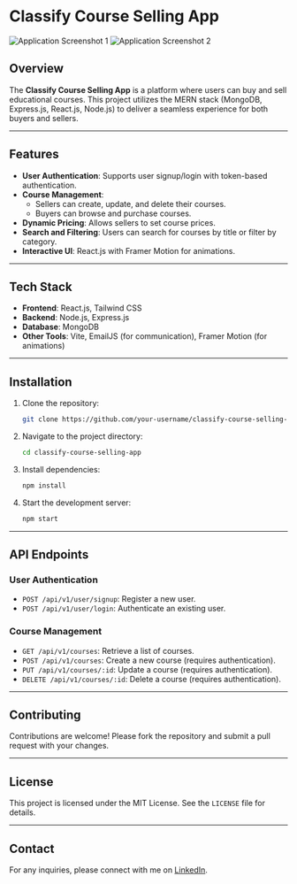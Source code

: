 # Classify Course Selling App

![Application Screenshot 1](https://github.com/user-attachments/assets/f536aaf6-fb2b-4d94-a6df-48ae8859fc1a)
![Application Screenshot 2](https://github.com/user-attachments/assets/493cfd51-c244-4c09-adfc-0c8435f4f166)

## Overview
The **Classify Course Selling App** is a platform where users can buy and sell educational courses. This project utilizes the MERN stack (MongoDB, Express.js, React.js, Node.js) to deliver a seamless experience for both buyers and sellers.

---

## Features
- **User Authentication**: Supports user signup/login with token-based authentication.
- **Course Management**:
  - Sellers can create, update, and delete their courses.
  - Buyers can browse and purchase courses.
- **Dynamic Pricing**: Allows sellers to set course prices.
- **Search and Filtering**: Users can search for courses by title or filter by category.
- **Interactive UI**: React.js with Framer Motion for animations.

---

## Tech Stack
- **Frontend**: React.js, Tailwind CSS
- **Backend**: Node.js, Express.js
- **Database**: MongoDB
- **Other Tools**: Vite, EmailJS (for communication), Framer Motion (for animations)

---

## Installation
1. Clone the repository:
   ```bash
   git clone https://github.com/your-username/classify-course-selling-app.git
   ```
2. Navigate to the project directory:
   ```bash
   cd classify-course-selling-app
   ```
3. Install dependencies:
   ```bash
   npm install
   ```
4. Start the development server:
   ```bash
   npm start
   ```

---

## API Endpoints
### User Authentication
- `POST /api/v1/user/signup`: Register a new user.
- `POST /api/v1/user/login`: Authenticate an existing user.

### Course Management
- `GET /api/v1/courses`: Retrieve a list of courses.
- `POST /api/v1/courses`: Create a new course (requires authentication).
- `PUT /api/v1/courses/:id`: Update a course (requires authentication).
- `DELETE /api/v1/courses/:id`: Delete a course (requires authentication).

---

## Contributing
Contributions are welcome! Please fork the repository and submit a pull request with your changes.

---

## License
This project is licensed under the MIT License. See the `LICENSE` file for details.

---

## Contact
For any inquiries, please connect with me on [LinkedIn](https://www.linkedin.com/in/zeeshan-hasan-khan-/).

